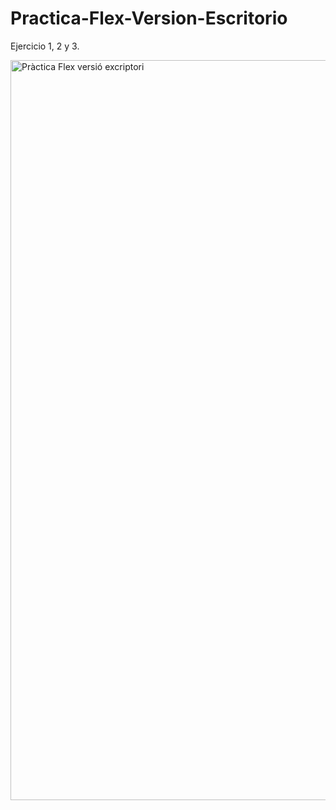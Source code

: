 # Practica-Flex-Version-Escritorio
Ejercicio 1, 2 y 3.

[
<img width="1184" alt="Pràctica Flex versió excriptori" src="https://user-images.githubusercontent.com/72544391/111163544-7a1cce80-859d-11eb-980e-e42bd8d6a42e.png">
](url)
